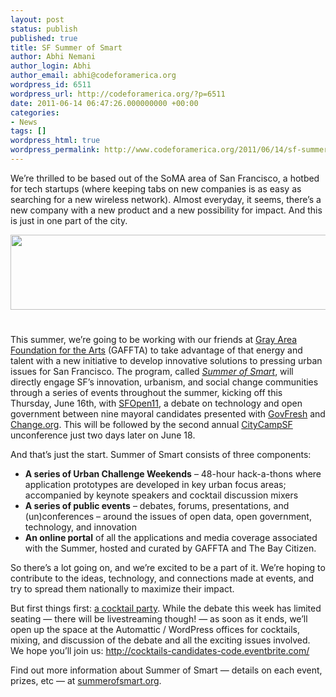 ```yaml
---
layout: post
status: publish
published: true
title: SF Summer of Smart
author: Abhi Nemani
author_login: Abhi
author_email: abhi@codeforamerica.org
wordpress_id: 6511
wordpress_url: http://codeforamerica.org/?p=6511
date: 2011-06-14 06:47:26.000000000 +00:00
categories:
- News
tags: []
wordpress_html: true
wordpress_permalink: http://www.codeforamerica.org/2011/06/14/sf-summer-of-smart/
---
```


<p>We’re thrilled to be based out of the SoMA area of San Francisco, a hotbed for tech startups (where keeping tabs on new companies is as easy as searching for a new wireless network). Almost everyday, it seems, there’s a new company with a new product and a new possibility for impact. And this is just in one part of the city.</p>
<p><a href="http://summerofsmart.org"><img alt="" class="aligncenter size-full wp-image-6540" height="120" src="http://codeforamerica.org/wp-content/uploads/2011/06/header4.png" style="margin-bottom: 25px;" title="header4" width="600"/></a></p>
<p>This summer, we’re going to be working with our friends at <a href="http://gaffta.org">Gray Area Foundation for the Arts</a> (GAFFTA) to take advantage of that energy and talent with a new initiative to develop innovative solutions to pressing urban issues for San Francisco. The program, called <em><a href="http://summerofsmart.org">Summer of Smart</a></em>, will directly engage SF’s innovation, urbanism, and social change communities through a series of events throughout the summer, kicking off this Thursday, June 16th, with <a href="http://sf.govfresh.com/sfopen2011/">SFOpen11</a>, a debate on technology and open government between nine mayoral candidates presented with <a href="http://govfresh.com">GovFresh</a> and <a href="http://change.org">Change.org</a>. This will be followed by the second annual <a href="http://citycampsf.org">CityCampSF</a> unconference just two days later on June 18.</p>
<p>And that’s just the start. Summer of Smart consists of three components:</p>
<ul>
<li><strong>A series of Urban Challenge Weekends</strong> – 48-hour hack-a-thons where application prototypes are developed in key urban focus areas; accompanied by keynote speakers and cocktail discussion mixers</li>
<li><strong>A series of public events</strong> – debates, forums, presentations, and (un)conferences – around the issues of open data, open government, technology, and innovation</li>
<li><strong>An online portal</strong> of all the applications and media coverage associated with the Summer, hosted and curated by GAFFTA and The Bay Citizen.</li>
</ul>
<p>So there’s a lot going on, and we’re excited to be a part of it. We’re hoping to contribute to the ideas, technology, and connections made at events, and try to spread them nationally to maximize their impact.</p>
<p>But first things first: <a href="http://cocktails-candidates-code.eventbrite.com/">a cocktail party</a>. While the debate this week has limited seating — there will be livestreaming though! — as soon as it ends, we’ll open up the space at the Automattic / WordPress offices for cocktails, mixing, and discussion of the debate and all the exciting issues involved. We hope you’ll join us: <a href="http://cocktails-candidates-code.eventbrite.com/">http://cocktails-candidates-code.eventbrite.com/</a></p>
<p>Find out more information about Summer of Smart — details on each event, prizes, etc — at <a href="http://summerofsmart.org">summerofsmart.org</a>.</p>
